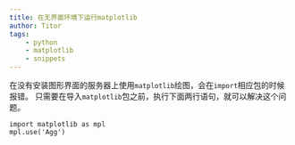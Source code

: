 ```yaml
---
title: 在无界面环境下运行matplotlib
author: Titor
tags: 
    - python 
    - matplotlib
    - snippets
---
```


在没有安装图形界面的服务器上使用`matplotlib`绘图，会在`import`相应包的时候报错。
只需要在导入`matplotlib`包之前，执行下面两行语句，就可以解决这个问题。

<!--more-->

```
import matplotlib as mpl
mpl.use('Agg')
```



